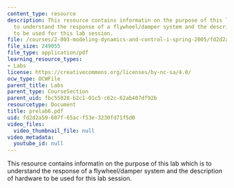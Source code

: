 ```yaml
---
content_type: resource
description: This resource contains informatin on the purpose of this lab which is
  to understand the response of a flywheel/damper system and the description of hardware
  to be used for this lab session.
file: /courses/2-003-modeling-dynamics-and-control-i-spring-2005/fd2d2a59607f65acf53e3230fd71f5d0_prelab6.pdf
file_size: 249055
file_type: application/pdf
learning_resource_types:
- Labs
license: https://creativecommons.org/licenses/by-nc-sa/4.0/
ocw_type: OCWFile
parent_title: Labs
parent_type: CourseSection
parent_uid: fbc55028-b2c1-01c5-c62c-62ab407df92b
resourcetype: Document
title: prelab6.pdf
uid: fd2d2a59-607f-65ac-f53e-3230fd71f5d0
video_files:
  video_thumbnail_file: null
video_metadata:
  youtube_id: null
---
```

This resource contains informatin on the purpose of this lab which is to understand the response of a flywheel/damper system and the description of hardware to be used for this lab session.